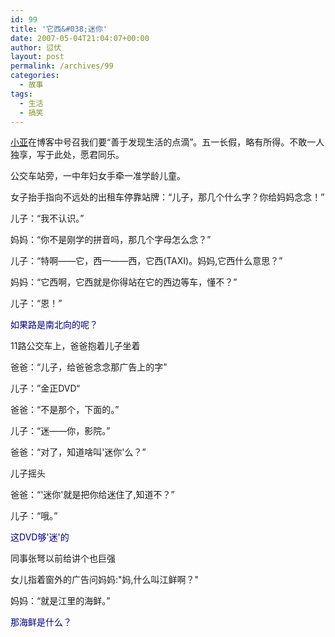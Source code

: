 ```yaml
---
id: 99
title: '它西&#038;迷你'
date: 2007-05-04T21:04:07+00:00
author: 愆伏
layout: post
permalink: /archives/99
categories:
  - 故事
tags:
  - 生活
  - 搞笑
---
```

 <a href="http://iia1.spaces.live.com/" title="http://iia1.spaces.live.com/" target="_blank">小亚</a>在博客中号召我们要“善于发现生活的点滴”。五一长假，略有所得。不敢一人独享，写于此处，愿君同乐。

公交车站旁，一中年妇女手牵一准学龄儿童。
  
女子抬手指向不远处的出租车停靠站牌：“儿子，那几个什么字？你给妈妈念念！”
  
儿子：“我不认识。”
  
妈妈：“你不是刚学的拼音吗，那几个字母怎么念？”
  
儿子：“特啊——它，西一——西，它西(TAXI)。妈妈,它西什么意思？”
  
妈妈：“它西啊，它西就是你得站在它的西边等车，懂不？”
  
儿子：“恩！”

<span style="color:Navy">如果路是南北向的呢？</span>

11路公交车上，爸爸抱着儿子坐着
  
爸爸：“儿子，给爸爸念念那广告上的字”
  
儿子：”金正DVD“
  
爸爸：“不是那个，下面的。”
  
儿子：“迷——你，影院。”
  
爸爸：“对了，知道啥叫'迷你'么？”
  
儿子摇头
  
<!--more-->爸爸：“'迷你'就是把你给迷住了,知道不？”


  
儿子：“哦。”

<span style="color:Navy">这DVD够'迷'的</span>

同事张弩以前给讲个也巨强
  
女儿指着窗外的广告问妈妈:"妈,什么叫江鲜啊？"
  
妈妈：“就是江里的海鲜。”

<span style="color:Navy">那海鲜是什么？</span>